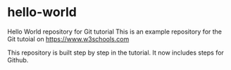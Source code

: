 # hello-world
Hello World repository for Git tutorial
This is an example repository for the Git tutoial on
https://www.w3schools.com

This repository is built step by step in the tutorial.
It now includes steps for Github.
